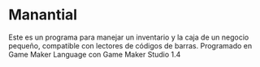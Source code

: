 # Manantial

Este es un programa para manejar un inventario y la caja de un negocio pequeño, compatible con lectores de códigos de barras.
Programado en Game Maker Language con Game Maker Studio 1.4

